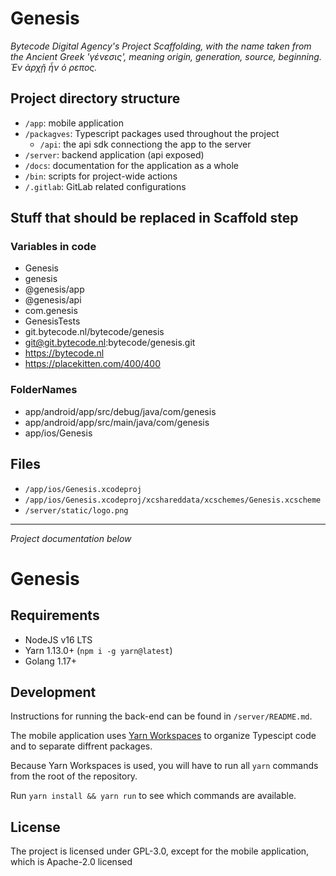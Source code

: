 # Genesis

_Bytecode Digital Agency's Project Scaffolding, with the name taken from the Ancient Greek 'γένεσις', meaning origin, generation, source, beginning. Ἐν ἀρχῇ ἦν ὁ ρεπος._

## Project directory structure

* `/app`: mobile application
* `/packagves`: Typescript packages used throughout the project
  * `/api`: the api sdk connectiong the app to the server
* `/server`: backend application (api exposed)
* `/docs`: documentation for the application as a whole
* `/bin`: scripts for project-wide actions
* `/.gitlab`: GitLab related configurations

## Stuff that should be replaced in Scaffold step

### Variables in code

* Genesis
* genesis
* @genesis/app
* @genesis/api
* com.genesis
* GenesisTests
* git.bytecode.nl/bytecode/genesis
* git@git.bytecode.nl:bytecode/genesis.git
* https://bytecode.nl
* https://placekitten.com/400/400

### FolderNames
* app/android/app/src/debug/java/com/genesis
* app/android/app/src/main/java/com/genesis
* app/ios/Genesis

## Files

* `/app/ios/Genesis.xcodeproj`
* `/app/ios/Genesis.xcodeproj/xcshareddata/xcschemes/Genesis.xcscheme`
* `/server/static/logo.png`

---

_Project documentation below_

# Genesis

## Requirements

* NodeJS v16 LTS
* Yarn 1.13.0+ (`npm i -g yarn@latest`)
* Golang 1.17+

## Development

Instructions for running the back-end can be found in `/server/README.md`.

The mobile application uses [Yarn Workspaces](https://classic.yarnpkg.com/lang/en/docs/workspaces/) to organize Typescipt code and to separate diffrent packages.

Because Yarn Workspaces is used, you will have to run all `yarn` commands from the root of the repository.

Run `yarn install && yarn run` to see which commands are available.

## License

The project is licensed under GPL-3.0, except for the mobile application, which is Apache-2.0 licensed
